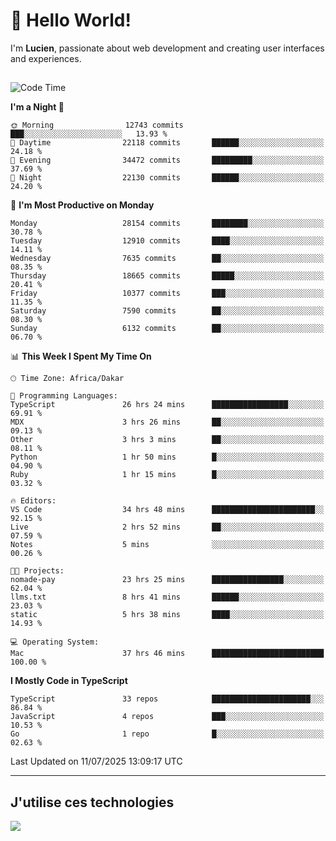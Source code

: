 # 👋 Hello World!

I'm **Lucien**, passionate about web development and creating user interfaces and experiences.

##

<!--START_SECTION:waka-->
![Code Time](http://img.shields.io/badge/Code%20Time-3%2C359%20hrs%207%20mins-blue)

**I'm a Night 🦉** 

```text
🌞 Morning                12743 commits       ███░░░░░░░░░░░░░░░░░░░░░░   13.93 % 
🌆 Daytime                22118 commits       ██████░░░░░░░░░░░░░░░░░░░   24.18 % 
🌃 Evening                34472 commits       █████████░░░░░░░░░░░░░░░░   37.69 % 
🌙 Night                  22130 commits       ██████░░░░░░░░░░░░░░░░░░░   24.20 % 
```
📅 **I'm Most Productive on Monday** 

```text
Monday                   28154 commits       ████████░░░░░░░░░░░░░░░░░   30.78 % 
Tuesday                  12910 commits       ████░░░░░░░░░░░░░░░░░░░░░   14.11 % 
Wednesday                7635 commits        ██░░░░░░░░░░░░░░░░░░░░░░░   08.35 % 
Thursday                 18665 commits       █████░░░░░░░░░░░░░░░░░░░░   20.41 % 
Friday                   10377 commits       ███░░░░░░░░░░░░░░░░░░░░░░   11.35 % 
Saturday                 7590 commits        ██░░░░░░░░░░░░░░░░░░░░░░░   08.30 % 
Sunday                   6132 commits        ██░░░░░░░░░░░░░░░░░░░░░░░   06.70 % 
```


📊 **This Week I Spent My Time On** 

```text
🕑︎ Time Zone: Africa/Dakar

💬 Programming Languages: 
TypeScript               26 hrs 24 mins      █████████████████░░░░░░░░   69.91 % 
MDX                      3 hrs 26 mins       ██░░░░░░░░░░░░░░░░░░░░░░░   09.13 % 
Other                    3 hrs 3 mins        ██░░░░░░░░░░░░░░░░░░░░░░░   08.11 % 
Python                   1 hr 50 mins        █░░░░░░░░░░░░░░░░░░░░░░░░   04.90 % 
Ruby                     1 hr 15 mins        █░░░░░░░░░░░░░░░░░░░░░░░░   03.32 % 

🔥 Editors: 
VS Code                  34 hrs 48 mins      ███████████████████████░░   92.15 % 
Live                     2 hrs 52 mins       ██░░░░░░░░░░░░░░░░░░░░░░░   07.59 % 
Notes                    5 mins              ░░░░░░░░░░░░░░░░░░░░░░░░░   00.26 % 

🐱‍💻 Projects: 
nomade-pay               23 hrs 25 mins      ████████████████░░░░░░░░░   62.04 % 
llms.txt                 8 hrs 41 mins       ██████░░░░░░░░░░░░░░░░░░░   23.03 % 
static                   5 hrs 38 mins       ████░░░░░░░░░░░░░░░░░░░░░   14.93 % 

💻 Operating System: 
Mac                      37 hrs 46 mins      █████████████████████████   100.00 % 
```

**I Mostly Code in TypeScript** 

```text
TypeScript               33 repos            ██████████████████████░░░   86.84 % 
JavaScript               4 repos             ███░░░░░░░░░░░░░░░░░░░░░░   10.53 % 
Go                       1 repo              █░░░░░░░░░░░░░░░░░░░░░░░░   02.63 % 
```




 Last Updated on 11/07/2025 13:09:17 UTC
<!--END_SECTION:waka-->
---

## J'utilise ces technologies

<p align="left">
  <a href="https://skillicons.dev">
    <img src="https://skillicons.dev/icons?i=ts,js,go,ruby,css,scss,tailwind,react,vite,nextjs,docker,figma,ableton" />
  </a>
</p>

